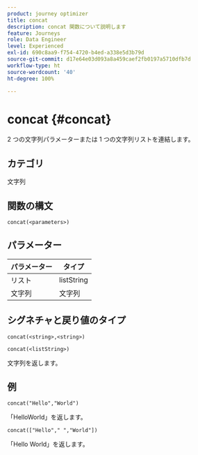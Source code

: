 ```yaml
---
product: journey optimizer
title: concat
description: concat 関数について説明します
feature: Journeys
role: Data Engineer
level: Experienced
exl-id: 690c8aa9-f754-4720-b4ed-a338e5d3b79d
source-git-commit: d17e64e03d093a8a459caef2fb0197a5710dfb7d
workflow-type: ht
source-wordcount: '40'
ht-degree: 100%

---
```


# concat {#concat}

2 つの文字列パラメーターまたは 1 つの文字列リストを連結します。

## カテゴリ

文字列

## 関数の構文

`concat(<parameters>)`

## パラメーター

| パラメーター | タイプ |
|-----------|------------------|
| リスト | listString |
| 文字列 | 文字列 |

## シグネチャと戻り値のタイプ

`concat(<string>,<string>)`

`concat(<listString>)`

文字列を返します。

## 例

`concat("Hello","World")`

「HelloWorld」を返します。

`concat(["Hello"," ","World"])`

「Hello World」を返します。
